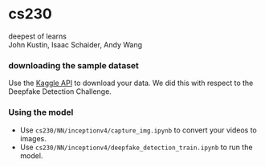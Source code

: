 # cs230
deepest of learns </br>
John Kustin, Isaac Schaider, Andy Wang

### downloading the sample dataset
Use the [Kaggle API](https://github.com/Kaggle/kaggle-api) to download your data. We did this with respect to the Deepfake Detection Challenge.

### Using the model
- Use `cs230/NN/inceptionv4/capture_img.ipynb` to convert your videos to images.
- Use ` cs230/NN/inceptionv4/deepfake_detection_train.ipynb ` to run the model.


